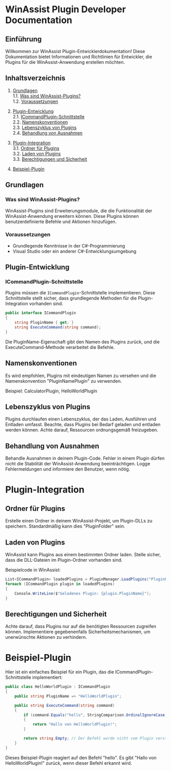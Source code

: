 # WinAssist Plugin Developer Documentation

## Einführung

Willkommen zur WinAssist Plugin-Entwicklerdokumentation! Diese Dokumentation bietet Informationen und Richtlinien für Entwickler, die Plugins für die WinAssist-Anwendung erstellen möchten.

## Inhaltsverzeichnis

1. [Grundlagen](#grundlagen)<br>
   1.1. [Was sind WinAssist-Plugins?](#was-sind-winassist-plugins)<br>
   1.2. [Voraussetzungen](#voraussetzungen)<br>

2. [Plugin-Entwicklung](#plugin-entwicklung)<br>
   2.1. [ICommandPlugin-Schnittstelle](#icommandplugin-schnittstelle)<br>
   2.2. [Namenskonventionen](#namenskonventionen)<br>
   2.3. [Lebenszyklus von Plugins](#lebenszyklus-von-plugins)<br>
   2.4. [Behandlung von Ausnahmen](#behandlung-von-ausnahmen)<br>
   
3. [Plugin-Integration](#plugin-integration)<br>
   3.1. [Ordner für Plugins](#ordner-für-plugins)<br>
   3.2. [Laden von Plugins](#laden-von-plugins)<br>
   3.3. [Berechtigungen und Sicherheit](#berechtigungen-und-sicherheit)<br>

4. [Beispiel-Plugin](#beispiel-plugin)<br>
   
## Grundlagen

### Was sind WinAssist-Plugins?

WinAssist-Plugins sind Erweiterungsmodule, die die Funktionalität der WinAssist-Anwendung erweitern können. Diese Plugins können benutzerdefinierte Befehle und Aktionen hinzufügen.

### Voraussetzungen

- Grundlegende Kenntnisse in der C#-Programmierung
- Visual Studio oder ein anderer C#-Entwicklungsumgebung

## Plugin-Entwicklung

### ICommandPlugin-Schnittstelle

Plugins müssen die `ICommandPlugin`-Schnittstelle implementieren. Diese Schnittstelle stellt sicher, dass grundlegende Methoden für die Plugin-Integration vorhanden sind.

```csharp
public interface ICommandPlugin
{
    string PluginName { get; }
    string ExecuteCommand(string command);
}

```

Die PluginName-Eigenschaft gibt den Namen des Plugins zurück, und die ExecuteCommand-Methode verarbeitet die Befehle.

## Namenskonventionen

Es wird empfohlen, Plugins mit eindeutigen Namen zu versehen und die Namenskonvention "PluginNamePlugin" zu verwenden.

Beispiel: CalculatorPlugin, HelloWorldPlugin

## Lebenszyklus von Plugins

Plugins durchlaufen einen Lebenszyklus, der das Laden, Ausführen und Entladen umfasst. Beachte, dass Plugins bei Bedarf geladen und entladen werden können. Achte darauf, Ressourcen ordnungsgemäß freizugeben.

## Behandlung von Ausnahmen

Behandle Ausnahmen in deinem Plugin-Code. Fehler in einem Plugin dürfen nicht die Stabilität der WinAssist-Anwendung beeinträchtigen. Logge Fehlermeldungen und informiere den Benutzer, wenn nötig.

# Plugin-Integration
## Ordner für Plugins

Erstelle einen Ordner in deinem WinAssist-Projekt, um Plugin-DLLs zu speichern. Standardmäßig kann dies "PluginFolder" sein.

## Laden von Plugins

WinAssist kann Plugins aus einem bestimmten Ordner laden. Stelle sicher, dass die DLL-Dateien im Plugin-Ordner vorhanden sind.

Beispielcode in WinAssist:
```csharp
List<ICommandPlugin> loadedPlugins = PluginManager.LoadPlugins("PluginFolder");
foreach (ICommandPlugin plugin in loadedPlugins)
{
    Console.WriteLine($"Geladenes Plugin: {plugin.PluginName}");
}
```

## Berechtigungen und Sicherheit

Achte darauf, dass Plugins nur auf die benötigten Ressourcen zugreifen können. Implementiere gegebenenfalls Sicherheitsmechanismen, um unerwünschte Aktionen zu verhindern.

# Beispiel-Plugin

Hier ist ein einfaches Beispiel für ein Plugin, das die ICommandPlugin-Schnittstelle implementiert:
```csharp
public class HelloWorldPlugin : ICommandPlugin
{
    public string PluginName => "HelloWorldPlugin";

    public string ExecuteCommand(string command)
    {
        if (command.Equals("hello", StringComparison.OrdinalIgnoreCase))
        {
            return "Hallo von HelloWorldPlugin!";
        }

        return string.Empty; // Der Befehl wurde nicht vom Plugin verstanden
    }
}
```
Dieses Beispiel-Plugin reagiert auf den Befehl "hello". Es gibt "Hallo von HelloWorldPlugin!" zurück, wenn dieser Befehl erkannt wird.
